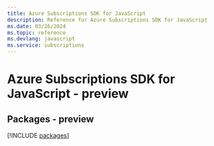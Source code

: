 ```yaml
---
title: Azure Subscriptions SDK for JavaScript
description: Reference for Azure Subscriptions SDK for JavaScript
ms.date: 03/26/2024
ms.topic: reference
ms.devlang: javascript
ms.service: subscriptions
---
```

# Azure Subscriptions SDK for JavaScript - preview
## Packages - preview
[!INCLUDE [packages](subscriptions-index.md)]